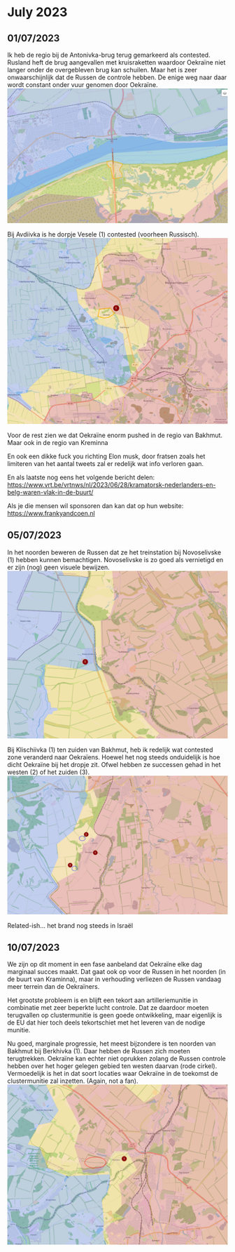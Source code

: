 # July 2023

## 01/07/2023

Ik heb de regio bij de Antonivka-brug terug gemarkeerd als contested. Rusland heft de brug aangevallen met kruisraketten waardoor Oekraïne niet langer onder de overgebleven brug kan schuilen. Maar het is zeer onwaarschijnlijk dat de Russen de controle hebben. De enige weg naar daar wordt constant onder vuur genomen door Oekraïne.
![Alt text](2023-07-Media/20230701a.png)

Bij Avdiivka is he dorpje Vesele (1) contested (voorheen Russisch).
![Alt text](2023-07-Media/20230701b.png)

Voor de rest zien we dat Oekraïne enorm pushed in de regio van Bakhmut. Maar ook in de regio van Kreminna

En ook een dikke fuck you richting Elon musk, door fratsen zoals het limiteren van het aantal tweets zal er redelijk wat info verloren gaan.

En als laatste nog eens het volgende bericht delen: <https://www.vrt.be/vrtnws/nl/2023/06/28/kramatorsk-nederlanders-en-belg-waren-vlak-in-de-buurt/>

Als je die mensen wil sponsoren dan kan dat op hun website: <https://www.frankyandcoen.nl>

## 05/07/2023

In het noorden beweren de Russen dat ze het treinstation bij Novoselivske (1) hebben kunnen bemachtigen. Novoselivske is zo goed als vernietigd en er zijn (nog) geen visuele bewijzen.
![Alt text](2023-07-Media/20230706a.png)

Bij Klischiivka (1) ten zuiden van Bakhmut, heb ik redelijk wat contested zone veranderd naar Oekraïens. Hoewel het nog steeds onduidelijk is hoe dicht Oekraïne bij het dropje zit. Ofwel hebben ze successen gehad in het westen (2) of het zuiden (3).
![Alt text](2023-07-Media/20230706b.png)

Related-ish... het brand nog steeds in Israël

## 10/07/2023

We zijn op dit moment in een fase aanbeland dat Oekraïne elke dag marginaal succes maakt. Dat gaat ook op voor de Russen in het noorden (in de buurt van Kraminna), maar in verhouding verliezen de Russen vandaag meer terrein dan de Oekraïners.

Het grootste probleem is en blijft een tekort aan artilleriemunitie in combinatie met zeer beperkte lucht controle. Dat ze daardoor moeten terugvallen op clustermunitie is geen goede ontwikkeling, maar eigenlijk is de EU dat hier toch deels tekortschiet met het leveren van de nodige munitie.

Nu goed, marginale progressie, het meest bijzondere is ten noorden van Bakhmut bij Berkhivka (1). Daar hebben de Russen zich moeten terugtrekken. Oekraïne kan echter niet oprukken zolang de Russen controle hebben over het hoger gelegen gebied ten westen daarvan (rode cirkel). Vermoedelijk is het in dat soort locaties waar Oekraïne in de toekomst de clustermunitie zal inzetten. (Again, not a fan).
![Alt text](2023-07-Media/20230710a.png)
